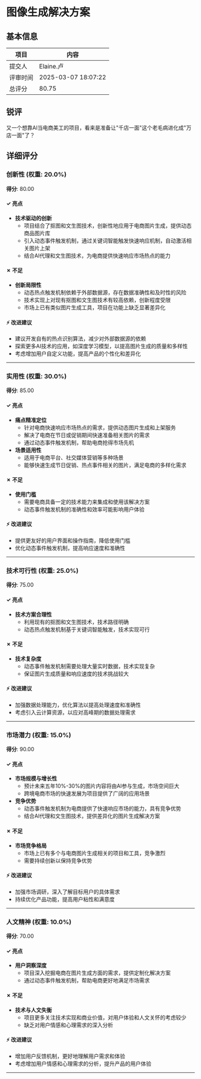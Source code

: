 # 图像生成解决方案

## 基本信息

| 项目 | 内容 |
|------|------|
| 提交人 | Elaine.卢 |
| 评审时间 | 2025-03-07 18:07:22 |
| 总评分 | 80.75 |

## 锐评

又一个想靠AI当电商美工的项目，看来是准备让"千店一面"这个老毛病进化成"万店一面"了？

## 详细评分

### 创新性 (权重: 20.0%)

**得分**: 80.00

#### ✓ 亮点

* **技术驱动的创新**
  * 项目结合了抠图和文生图技术，创新性地应用于电商图片生成，提供动态商品图片库
  * 引入动态事件触发机制，通过关键词智能触发快速响应机制，自动激活相关图片上架
  * 结合AI代理和文生图技术，为电商提供快速响应市场热点的能力

#### ✗ 不足

* **创新局限性**
  * 动态热点触发机制依赖于外部数据源，存在数据准确性和及时性的风险
  * 技术实现上对现有抠图和文生图技术有较高依赖，创新程度受限
  * 市场上已有类似图片生成工具，项目在功能上缺乏显著差异化

#### ⚡ 改进建议

* 建议开发自有的热点识别算法，减少对外部数据源的依赖
* 探索更多AI技术的应用，如深度学习模型，以提高图片生成的质量和多样性
* 考虑增加用户自定义功能，提高产品的个性化和差异化

---

### 实用性 (权重: 30.0%)

**得分**: 85.00

#### ✓ 亮点

* **痛点精准定位**
  * 针对电商快速响应市场热点的需求，提供动态图片生成和上架服务
  * 解决了电商在节日或促销期间快速准备相关图片的需求
  * 通过动态事件触发机制，帮助电商抢得市场先机
* **场景适用性**
  * 适用于电商平台、社交媒体营销等多种场景
  * 能够快速生成节日促销、热点事件相关的图片，满足电商的多样化需求

#### ✗ 不足

* **使用门槛**
  * 需要电商具备一定的技术能力来集成和使用该解决方案
  * 动态事件触发机制的准确性和效率可能影响用户体验

#### ⚡ 改进建议

* 提供更友好的用户界面和操作指南，降低使用门槛
* 优化动态事件触发机制，提高响应速度和准确性

---

### 技术可行性 (权重: 25.0%)

**得分**: 75.00

#### ✓ 亮点

* **技术方案合理性**
  * 利用现有的抠图和文生图技术，技术路径明确
  * 动态热点触发机制基于关键词智能触发，技术实现可行

#### ✗ 不足

* **技术复杂度**
  * 动态事件触发机制需要处理大量实时数据，技术实现复杂
  * 保证图片生成质量和响应速度的技术挑战较大

#### ⚡ 改进建议

* 加强数据处理能力，优化算法以提高处理速度和准确性
* 考虑引入云计算资源，以应对高峰期的数据处理需求

---

### 市场潜力 (权重: 15.0%)

**得分**: 90.00

#### ✓ 亮点

* **市场规模与增长性**
  * 预计未来五年10%-30%的图片内容将由AI参与生成，市场空间巨大
  * 跨境电商市场的快速发展为项目提供了广阔的应用场景
* **竞争优势**
  * 动态事件触发机制为电商提供了快速响应市场的能力，具有竞争优势
  * 结合AI代理和文生图技术，提供差异化的图片生成解决方案

#### ✗ 不足

* **市场竞争格局**
  * 市场上已有多个与电商图片生成相关的项目和工具，竞争激烈
  * 需要持续创新以保持竞争优势

#### ⚡ 改进建议

* 加强市场调研，深入了解目标用户的具体需求
* 持续优化产品功能，提高用户粘性和满意度

---

### 人文精神 (权重: 10.0%)

**得分**: 70.00

#### ✓ 亮点

* **用户洞察深度**
  * 项目深入挖掘电商在图片生成方面的需求，提供定制化解决方案
  * 通过动态事件触发机制，帮助电商更好地满足市场需求

#### ✗ 不足

* **技术与人文失衡**
  * 项目更多关注技术实现和商业价值，对用户体验和人文关怀的考虑较少
  * 缺乏对用户情感和心理需求的深入分析

#### ⚡ 改进建议

* 增加用户反馈机制，更好地理解用户需求和体验
* 考虑增加用户情感和心理需求的分析，提升产品的用户体验

---

